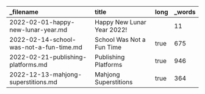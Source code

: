 | _filename                               | title                      | long | _words |
| :-------------------------------------- | :------------------------- | :--- | :----- |
| 2022-02-01-happy-new-lunar-year.md      | Happy New Lunar Year 2022! |      | 11     |
| 2022-02-14-school-was-not-a-fun-time.md | School Was Not a Fun Time  | true | 675    |
| 2022-02-21-publishing-platforms.md      | Publishing Platforms       | true | 946    |
| 2022-12-13-mahjong-superstitions.md     | Mahjong Superstitions      | true | 364    |
